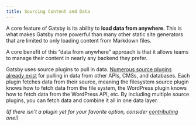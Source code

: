 ```yaml
---
title: Sourcing Content and Data
---
```


A core feature of Gatsby is its ability to **load data from anywhere**. This is what makes Gatsby more powerful than many other static site generators that are limited to only loading content from Markdown files.

A core benefit of this “data from anywhere” approach is that it allows teams to manage their content in nearly any backend they prefer.

Gatsby uses source plugins to pull in data. [Numerous source plugins already exist](/plugins/?=gatsby-source) for pulling in data from other APIs, CMSs, and databases. Each plugin fetches data from their source, meaning the filesystem source plugin knows how to fetch data from the file system, the WordPress plugin knows how to fetch data from the WordPress API, etc. By including multiple source plugins, you can fetch data and combine it all in one data layer.

_(If there isn’t a plugin yet for your favorite option, consider [contributing](/docs/creating-plugins) one!)_

<GuideList slug={props.slug} />
